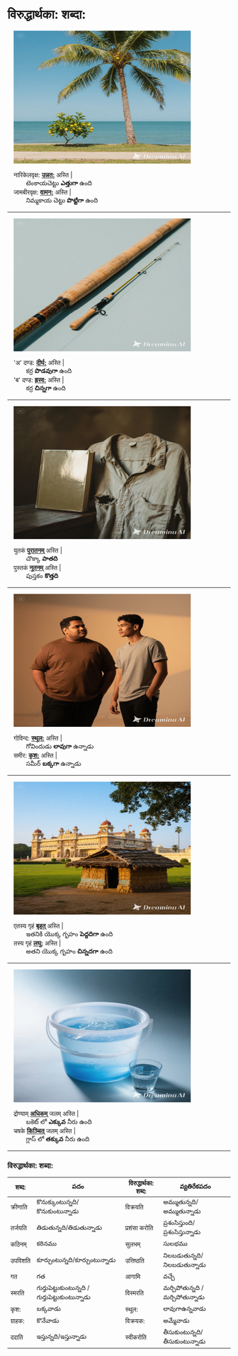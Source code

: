 # विरुद्धार्थका: शब्दा:    

&emsp;<img src="pics\unnatha-vaamatha.jpeg" width="400" height="300" />  

&emsp;नारिकेलवृक्ष: **[उन्नत:](https://www.learnsanskrit.cc/translate?search=unnataH&dir=se)** अस्ति |  
&emsp;&emsp;&emsp;టెంకాయచెట్టు  **ఎత్తుగా** ఉంది  
&emsp;जामबीरवृक्ष: **[वामन:](https://www.learnsanskrit.cc/translate?search=vAmana&dir=se)** अस्ति |  
&emsp;&emsp;&emsp;నిమ్మకాయ చెట్టు **పొట్టిగా** ఉంది   

***************************************

&emsp;<img src="pics\dirgha-hraswa.jpeg" width="400" height="300" />  

&emsp;'अ' दण्ड: **[दीर्घ:](https://www.learnsanskrit.cc/translate?search=dIrghaH&dir=se)** अस्ति |  
&emsp;&emsp;&emsp;కర్ర **పొడవుగా** ఉంది  
&emsp;'ब' दण्ड: **[ह्रस्व:](https://www.learnsanskrit.cc/translate?search=hrasva&dir=se)** अस्ति |  
&emsp;&emsp;&emsp;కర్ర **చిన్నగా** ఉంది  

***************************************

&emsp;<img src="pics\nuuthanam-puraathanam.jpeg" width="400" height="300" />  

&emsp;युतकं **[पुरातनम्](https://www.learnsanskrit.cc/translate?search=purAtanam&dir=se)** अस्ति |  
&emsp;&emsp;&emsp;చొక్కా **పాతది**   
&emsp;पुस्तकं **[नूतनम्](https://www.learnsanskrit.cc/translate?search=nUtana&dir=se)** अस्ति |  
&emsp;&emsp;&emsp;పుస్తకం **కొత్తది**   

***************************************

&emsp;<img src="pics\sthula-krusha.jpeg" width="400" height="300" />  

&emsp;गोविन्द: **[स्थूल:](https://www.learnsanskrit.cc/translate?search=sthUlaH&dir=se)** अस्ति |  
&emsp;&emsp;&emsp;గోవిందుడు **లావుగా** ఉన్నాడు   
&emsp;समीर: **[कृश:](https://www.learnsanskrit.cc/translate?search=kRshaH&dir=se)** अस्ति |  
&emsp;&emsp;&emsp;సమీర్ **బక్కగా** ఉన్నాడు   

***************************************

&emsp;<img src="pics\bruhath-laghu.jpeg" width="400" height="300" />  

&emsp;एतस्य गृहं **[बृहत्](https://www.learnsanskrit.cc/translate?search=bRhat&dir=se)** अस्ति |  
&emsp;&emsp;&emsp;ఇతనికి యొక్క గృహం **పెద్దదిగా** ఉంది   
&emsp;तस्य गृहं **[लघु:](https://www.learnsanskrit.cc/translate?search=%E0%A4%B2%E0%A4%98%E0%A5%81&dir=au)** अस्ति |  
&emsp;&emsp;&emsp;అతని యొక్క గృహం **చిన్నదగా** ఉంది    

***************************************

&emsp;<img src="pics\adhikam-kinchith.jpeg" width="400" height="300" />  

&emsp;द्रोण्याम् **[अधिकम्](https://www.learnsanskrit.cc/translate?search=adhika&dir=se)** जलम् अस्ति |  
&emsp;&emsp;&emsp;బకెట్ లో **ఎక్కువ** నీరు ఉంది   
&emsp;चषके **[किञ्चित्](https://www.learnsanskrit.cc/translate?search=kiJcit&dir=se)** जलम् अस्ति |  
&emsp;&emsp;&emsp;గ్లాస్ లో **తక్కువ** నీరు ఉంది   

***************************************


### विरुद्धार्थका: शब्दा:   

|शब्द: | పదం | विरुद्धार्थका: शब्द: | వ్యతిరేకపదం |
|----|------|------|----|
क्रीणाति | కొనుక్కుంటున్నది/కొనుకుంటున్నాడు  |विक्रयति | అమ్ముతున్నది/అమ్ముతున్నాడు  |
तर्जयति | తిడుతున్నది/తిడుతున్నాడు  | प्रशंसा करोति | ప్రశంసిస్తుంది/ప్రశంసిస్తున్నాడు  |
कठिनम् | కఠినము | सुलभम् | సులభము |
उपविशति | కూర్చుంటున్నది/కూర్చుంటున్నాడు  | उत्तिष्ठति | నిలబడుతున్నది/నిలబడుతున్నాడు  |
गत | గత | आगामि | వచ్చే |
स्मरति | గుర్తుపెట్టుకుంటున్నది /గుర్తుపెట్టుకుంటున్నాడు | विस्मरति | మర్చిపోతున్నది /మర్చిపోతున్నాడు |
कृश: | బక్కవాడు  |  स्थूल: | లావుగాఉన్నవాడు  |
ग्राहक: | కొనేవాడు | विक्रयक: | అమ్మేవాడు |
ददाति | ఇస్తున్నది/ఇస్తున్నాడు  | स्वीकरोति | తీసుకుంటున్నది/తీసుకుంటున్నాడు  |